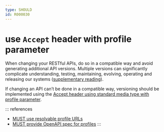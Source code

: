```yaml
---
type: SHOULD
id: R000030
---
```


# use `Accept` header with profile parameter

When changing your RESTful APIs, do so in a compatible way and avoid generating additional API versions.
Multiple versions can significantly complicate understanding, testing, maintaining, evolving, operating and releasing our systems ([supplementary reading](http://martinfowler.com/articles/enterpriseREST.html)).

If changing an API can’t be done in a compatible way, versioning should be implemented using the
[Accept header using standard media type with profile parameter](../topics/versioning.md#accept-header-using-standard-media-type-with-profile-parameter).

::: references

- [MUST use resolvable profile URLs](../050_hypermedia/4010_must-use-resolvable-profile-urls.md)
- [MUST provide OpenAPI spec for profiles](../050_hypermedia/4020_must-provide-openapi-spec-for-profiles.md)
  :::
